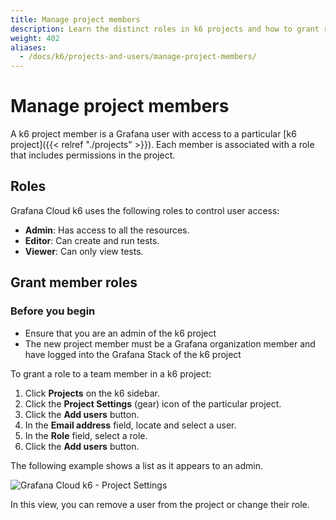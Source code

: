 ```yaml
---
title: Manage project members
description: Learn the distinct roles in k6 projects and how to grant role access to team members
weight: 402
aliases:
  - /docs/k6/projects-and-users/manage-project-members/
---
```


# Manage project members

A k6 project member is a Grafana user with access to a particular [k6 project]({{< relref "./projects" >}}). Each member is associated with a role that includes permissions in the project.

## Roles

Grafana Cloud k6 uses the following roles to control user access:

- **Admin**: Has access to all the resources. 
- **Editor**: Can create and run tests.
- **Viewer**: Can only view tests.

## Grant member roles

### Before you begin

- Ensure that you are an admin of the k6 project
- The new project member must be a Grafana organization member and have logged into the Grafana Stack of the k6 project

To grant a role to a team member in a k6 project:
1. Click **Projects** on the k6 sidebar.
2. Click the **Project Settings** (gear) icon of the particular project.
3. Click the **Add users** button.
4. In the **Email address** field, locate and select a user.
5. In the **Role** field, select a role.
6. Click the **Add users** button.

The following example shows a list as it appears to an admin.

![Grafana Cloud k6 - Project Settings](/media/docs/k6/screenshoot-grafana-cloud-k6-project-settings.png)

In this view, you can remove a user from the project or change their role.
